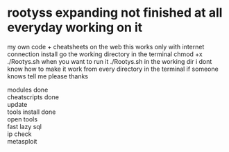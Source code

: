 # rootyss expanding not finished at all everyday working on it
my own code + cheatsheets on the web
this works only with internet connection
install
go the working directory in the terminal
chmod +x ./Rootys.sh
when you want to run it
./Rootys.sh
in the working dir
i dont know how to make it work from every directory in the terminal if someone knows tell me please thanks

modules done                                                                                                        
cheatscripts done                                                                                                   
update                                                                                                                    
tools install done                                                                                                  
open tools                                                                                                  
fast lazy sql                                                                                                  
ip check                                                                                                  
metasploit                                                                                                  
